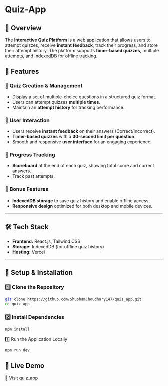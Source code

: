 # Quiz-App
## 📌 Overview  
The **Interactive Quiz Platform** is a web application that allows users to attempt quizzes, receive **instant feedback**, track their progress, and store their attempt history. The platform supports **timer-based quizzes**, multiple attempts, and IndexedDB for offline tracking.  

## 🌟 Features  
### 🔹 **Quiz Creation & Management**  
- Display a set of multiple-choice questions in a structured quiz format.  
- Users can attempt quizzes **multiple times**.  
- Maintain an **attempt history** for tracking performance.  

### 🔹 **User Interaction**  
- Users receive **instant feedback** on their answers (Correct/Incorrect).  
- **Timer-based quizzes** with a **30-second limit per question**.  
- Smooth and responsive **user interface** for an engaging experience.  

### 🔹 **Progress Tracking**  
- **Scoreboard** at the end of each quiz, showing total score and correct answers.  
- Track past attempts.  

### 🔹 **Bonus Features**  
- **IndexedDB storage** to save quiz history and enable offline access.  
- **Responsive design** optimized for both desktop and mobile devices.   

---

## 🛠️ Tech Stack  
- **Frontend:** React.js, Tailwind CSS   
- **Storage:** IndexedDB (for offline quiz history)  
- **Hosting:** Vercel  

---

## 🔧 Setup & Installation  

### **1️⃣ Clone the Repository**  
```sh
git clone https://github.com/ShubhamChoudhary147/quiz_app.git
cd quiz_app
```

### **2️⃣ Install Dependencies** 
```sh
npm install
```

3️⃣ Run the Application Locally
```sh
npm run dev
```
## 🚀 Live Demo
🔗 [Visit quiz_app](https://quizzmore.vercel.app/)
